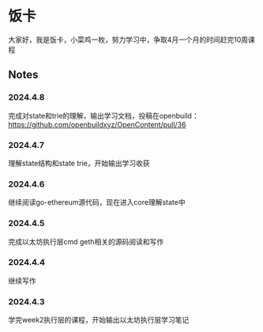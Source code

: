 # 饭卡

大家好，我是饭卡，小菜鸡一枚，努力学习中，争取4月一个月的时间赶完10周课程

## Notes

### 2024.4.8

完成对state和trie的理解，输出学习文档，投稿在openbuild：https://github.com/openbuildxyz/OpenContent/pull/36

### 2024.4.7

理解state结构和state trie，开始输出学习收获

### 2024.4.6

继续阅读go-ethereum源代码，现在进入core理解state中

### 2024.4.5

完成以太坊执行层cmd geth相关的源码阅读和写作

### 2024.4.4

继续写作

### 2024.4.3

学完week2执行层的课程，开始输出以太坊执行层学习笔记
